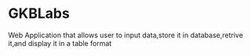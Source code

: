 # GKBLabs
Web Application that allows user to input data,store it in database,retrive it,and display it in a table format
